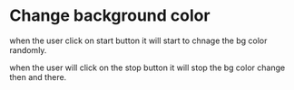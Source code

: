 # Change background color

when the user click on start button it will start to chnage the bg color randomly.

when the user will click on the stop button it will stop the bg color change then and there.
